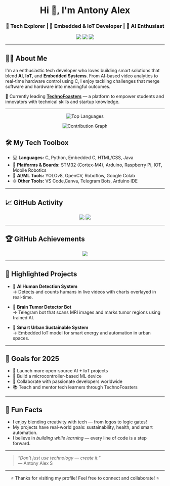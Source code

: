 <!-- README for Antony Alex -->

<h1 align="center">Hi 👋, I'm Antony Alex</h1>
<h3 align="center">🚀 Tech Explorer | 🔧 Embedded & IoT Developer | 🧠 AI Enthusiast</h3>

<p align="center">
  <a href="https://www.technofoasters.com"><img src="https://img.shields.io/badge/Website-TechnoFoasters-blue?style=for-the-badge&logo=google-chrome" /></a>
  <a href="mailto:antonyalex476@gmail.com"><img src="https://img.shields.io/badge/Gmail-antonyalex476@gmail.com-red?style=for-the-badge&logo=gmail" /></a>
  <a href="https://linkedin.com/in/antony-alex-s-53aa45258"><img src="https://img.shields.io/badge/LinkedIn-AntonyAlex-blue?style=for-the-badge&logo=linkedin" /></a>
</p>

---

## 👨‍💻 About Me

I'm an enthusiastic tech developer who loves building smart solutions that blend **AI**, **IoT**, and **Embedded Systems**. From AI-based video analytics to real-time hardware control using C, I enjoy tackling challenges that merge software and hardware into meaningful outcomes.

🚀 Currently leading **[TechnoFoasters](https://www.technofoasters.com)** — a platform to empower students and innovators with technical skills and startup knowledge.

---
<div align="center">
  
  ![Top Languages](https://github-readme-stats.vercel.app/api/top-langs/?username=alex22022005&layout=compact&theme=radical&hide_border=true)
  
  ![Contribution Graph](https://github-readme-activity-graph.vercel.app/graph?username=alex22022005&theme=react-dark&hide_border=true&area=true)

</div>

## 🛠️ My Tech Toolbox

- 💻 **Languages:** C, Python, Embedded C, HTML/CSS, Java
- 🔌 **Platforms & Boards:** STM32 (Cortex-M4), Arduino, Raspberry Pi, IOT, Mobile Robotics
- 🧠 **AI/ML Tools:** YOLOv8, OpenCV, Roboflow, Google Colab
- 🌐 **Other Tools:** VS Code,Canva, Telegram Bots, Arduino IDE

---

## 📈 GitHub Activity

<p align="center">
  <img src="https://github-readme-stats.vercel.app/api?username=AntonyAlex&show_icons=true&theme=radical" />
  <img src="https://streak-stats.demolab.com?user=AntonyAlex&theme=radical" />
</p>

---

## 🏆 GitHub Achievements

<p align="center">
  <img src="https://github-profile-trophy.vercel.app/?username=AntonyAlex&theme=algolia&margin-w=10&no-frame=true" />
</p>

---

## 📌 Highlighted Projects

- 🎥 **AI Human Detection System**  
  → Detects and counts humans in live videos with charts overlayed in real-time.

- 🧠 **Brain Tumor Detector Bot**  
  → Telegram bot that scans MRI images and marks tumor regions using trained AI.

- 🌱 **Smart Urban Sustainable System**  
  → Embedded IoT model for smart energy and automation in urban spaces.

---


## 🎯 Goals for 2025

- 🚀 Launch more open-source AI + IoT projects  
- 🧠 Build a microcontroller-based ML device  
- 💼 Collaborate with passionate developers worldwide  
- 📚 Teach and mentor tech learners through TechnoFoasters

---

## 🎉 Fun Facts

- I enjoy blending creativity with tech — from logos to logic gates!  
- My projects have real-world goals: sustainability, health, and smart automation.  
- I believe in *building while learning* — every line of code is a step forward.

---

> *“Don't just use technology — create it.”*  
> — Antony Alex S

---

<p align="center">⭐ Thanks for visiting my profile! Feel free to connect and collaborate! ⭐</p>
